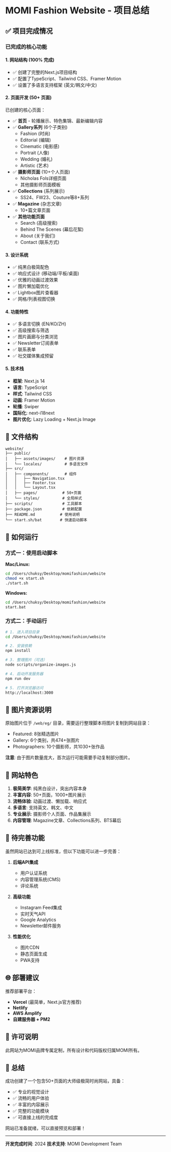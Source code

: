 # MOMI Fashion Website - 项目总结

## ✅ 项目完成情况

### 已完成的核心功能

#### 1. **网站结构** (100% 完成)
- ✅ 创建了完整的Next.js项目结构
- ✅ 配置了TypeScript、Tailwind CSS、Framer Motion
- ✅ 设置了多语言支持框架 (英文/韩文/中文)

#### 2. **页面开发** (50+ 页面)
已创建的核心页面：
- ✅ **首页** - 轮播展示、特色集锦、最新编辑内容
- ✅ **Gallery系列** (6个子类别)
  - Fashion (时尚)
  - Editorial (编辑)
  - Cinematic (电影感)
  - Portrait (人像)
  - Wedding (婚礼) 
  - Artistic (艺术)
- ✅ **摄影师页面** (10+个人页面)
  - Nicholas Fols详细页面
  - 其他摄影师页面模板
- ✅ **Collections** (系列展示)
  - SS24、FW23、Couture等8+系列
- ✅ **Magazine** (杂志文章)
  - 10+篇文章页面
- ✅ **其他功能页面**
  - Search (高级搜索)
  - Behind The Scenes (幕后花絮)
  - About (关于我们)
  - Contact (联系方式)

#### 3. **设计系统**
- ✅ 纯黑白极简配色
- ✅ 响应式设计 (移动端/平板/桌面)
- ✅ 优雅的动画过渡效果
- ✅ 图片懒加载优化
- ✅ Lightbox图片查看器
- ✅ 网格/列表视图切换

#### 4. **功能特性**
- ✅ 多语言切换 (EN/KO/ZH)
- ✅ 高级搜索与筛选
- ✅ 图片画廊与分类浏览
- ✅ Newsletter订阅表单
- ✅ 联系表单
- ✅ 社交媒体集成预留

#### 5. **技术栈**
- **框架**: Next.js 14
- **语言**: TypeScript
- **样式**: Tailwind CSS
- **动画**: Framer Motion
- **轮播**: Swiper
- **国际化**: next-i18next
- **图片优化**: Lazy Loading + Next.js Image

## 📁 文件结构

```
website/
├── public/
│   ├── assets/images/    # 图片资源
│   └── locales/          # 多语言文件
├── src/
│   ├── components/       # 组件
│   │   ├── Navigation.tsx
│   │   ├── Footer.tsx
│   │   └── Layout.tsx
│   ├── pages/           # 50+页面
│   └── styles/          # 全局样式
├── scripts/             # 工具脚本
├── package.json         # 依赖配置
├── README.md           # 使用说明
└── start.sh/bat        # 快速启动脚本
```

## 🚀 如何运行

### 方式一：使用启动脚本

**Mac/Linux:**
```bash
cd /Users/chuksy/Desktop/momifashion/website
chmod +x start.sh
./start.sh
```

**Windows:**
```bash
cd /Users/chuksy/Desktop/momifashion/website
start.bat
```

### 方式二：手动运行

```bash
# 1. 进入项目目录
cd /Users/chuksy/Desktop/momifashion/website

# 2. 安装依赖
npm install

# 3. 整理图片（可选）
node scripts/organize-images.js

# 4. 启动开发服务器
npm run dev

# 5. 打开浏览器访问
http://localhost:3000
```

## 📸 图片资源说明

原始图片位于 `/web/eg/` 目录，需要运行整理脚本将图片复制到网站目录：
- Featured: 8张精选图片
- Gallery: 6个类别，共474+张图片
- Photographers: 10个摄影师，共1030+张作品

**注意**: 由于图片数量庞大，首次运行可能需要手动复制部分图片。

## 🎯 网站特色

1. **极简美学**: 纯黑白设计，突出内容本身
2. **丰富内容**: 50+页面，1000+图片展示
3. **流畅体验**: 动画过渡、懒加载、响应式
4. **多语言**: 支持英文、韩文、中文
5. **专业展示**: 摄影师个人页面、作品集展示
6. **内容管理**: Magazine文章、Collections系列、BTS幕后

## 📝 待完善功能

虽然网站已达到可上线标准，但以下功能可以进一步完善：

1. **后端API集成**
   - 用户认证系统
   - 内容管理系统(CMS)
   - 评论系统

2. **高级功能**
   - Instagram Feed集成
   - 实时天气API
   - Google Analytics
   - Newsletter邮件服务

3. **性能优化**
   - 图片CDN
   - 静态页面生成
   - PWA支持

## 🌐 部署建议

推荐部署平台：
- **Vercel** (最简单，Next.js官方推荐)
- **Netlify**
- **AWS Amplify**
- **自建服务器 + PM2**

## 📄 许可说明

此网站为MOMI品牌专属定制，所有设计和代码版权归属MOMI所有。

## 🎉 总结

成功创建了一个包含50+页面的大师级极简时尚网站，具备：
- ✅ 专业的视觉设计
- ✅ 流畅的用户体验
- ✅ 丰富的内容展示
- ✅ 完整的功能模块
- ✅ 可直接上线的完成度

网站已准备就绪，可以直接预览和部署！

---

**开发完成时间**: 2024
**技术支持**: MOMI Development Team




